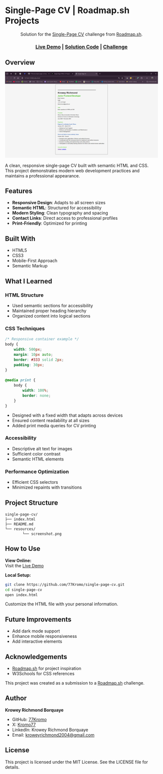 # Single-Page CV | Roadmap.sh Projects

<div align="center">
    Solution for the <a href="https://roadmap.sh/projects/single-page-cv" target="_blank">Single-Page CV</a> challenge from <a href="https://roadmap.sh/" target="_blank">Roadmap.sh</a>.
</div>

<div align="center">
    <h3>
        <a href="https://77kromo.github.io/single-page-cv/" target="_blank">Live Demo</a>
        <span> | </span>
        <a href="https://github.com/77Kromo/single-page-cv" target="_blank">Solution Code</a>
        <span> | </span>
        <a href="https://devchallenges.io/challenge/minimal-blog-card" target="_blank">Challenge</a>
    </h3>
</div>

## Overview

![Screenshot][def2]

A clean, responsive single-page CV built with semantic HTML and CSS. This project demonstrates modern web development practices and maintains a professional appearance.

## Features

- **Responsive Design**: Adapts to all screen sizes
- **Semantic HTML**: Structured for accessibility
- **Modern Styling**: Clean typography and spacing
- **Contact Links**: Direct access to professional profiles
- **Print-Friendly**: Optimized for printing

## Built With

- HTML5
- CSS3
- Mobile-First Approach
- Semantic Markup

## What I Learned

### HTML Structure

- Used semantic sections for accessibility
- Maintained proper heading hierarchy
- Organized content into logical sections

### CSS Techniques

```css
/* Responsive container example */
body {
    width: 500px;
    margin: 10px auto;
    border: #333 solid 2px;
    padding: 30px;
}

@media print {
    body {
        width: 100%;
        border: none;
    }
}
```

- Designed with a fixed width that adapts across devices
- Ensured content readability at all sizes
- Added print media queries for CV printing

### Accessibility

- Descriptive alt text for images
- Sufficient color contrast
- Semantic HTML elements

### Performance Optimization

- Efficient CSS selectors
- Minimized repaints with transitions

## Project Structure

```
single-page-cv/
├── index.html
├── README.md
└── resources/
        └── screenshot.png
```

## How to Use

**View Online:**  
Visit the [Live Demo](https://77kromo.github.io/single-page-cv/)

**Local Setup:**
```bash
git clone https://github.com/77Kromo/single-page-cv.git
cd single-page-cv
open index.html
```
Customize the HTML file with your personal information.

## Future Improvements

- Add dark mode support
- Enhance mobile responsiveness
- Add interactive elements

## Acknowledgements

- [Roadmap.sh](https://roadmap.sh/frontend/projects) for project inspiration
- W3Schools for CSS references

This project was created as a submission to a [Roadmap.sh][def] challenge.

## Author

**Krowey Richmond Borquaye**

- GitHub: [77Kromo](https://github.com/77Kromo)
- X: [Kromo77](https://x.com/kromo772004)
- LinkedIn: Krowey Richmond Borquaye
- Email: kroweyrichmond2004@gmail.com

## License

This project is licensed under the MIT License. See the LICENSE file for details.

[def]: https://roadmap.sh/frontend/projects  
[def2]: /resources/screenshot.png
